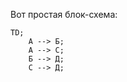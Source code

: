 Вот простая блок-схема: 

```граф русалки 
TD; 
    А --> Б; 
    А --> С; 
    Б --> Д; 
    С --> Д; 
```
